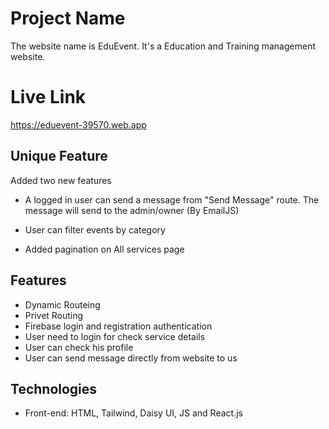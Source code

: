# Project Name

The website name is EduEvent. It's a Education and Training management website.

# Live Link

https://eduevent-39570.web.app

<!-- Unique Feature -->

## Unique Feature

Added two new features

- A logged in user can send a message from "Send Message" route. The message will send to the admin/owner (By EmailJS)

- User can filter events by category
- Added pagination on All services page

## Features

- Dynamic Routeing
- Privet Routing
- Firebase login and registration authentication
- User need to login for check service details
- User can check his profile
- User can send message directly from website to us

## Technologies

- Front-end: HTML, Tailwind, Daisy UI, JS and React.js
